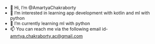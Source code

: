 - 👋 Hi, I’m @AmartyaChakraborty
- 👀 I’m interested in learning app development with kotlin and ml with python
- 🌱 I’m currently learning ml with python
- 📫 You can reach me via the following email id- amrtya.chakraborty.ac@gmail.com

<!---
AmartyaChakraborty/AmartyaChakraborty is a ✨ special ✨ repository because its `README.md` (this file) appears on your GitHub profile.
You can click the Preview link to take a look at your changes.
--->
